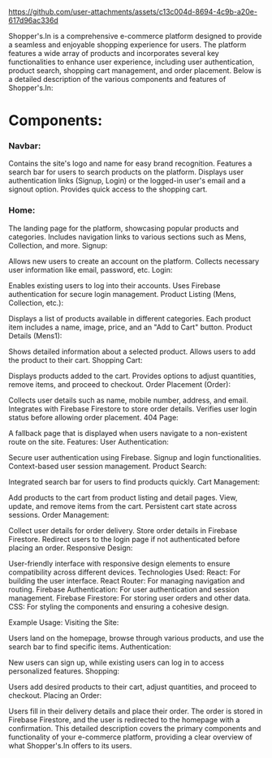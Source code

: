 


https://github.com/user-attachments/assets/c13c004d-8694-4c9b-a20e-617d96ac336d




Shopper's.In is a comprehensive e-commerce platform designed to provide a seamless and enjoyable shopping experience for users. The platform features a wide array of products and incorporates several key functionalities to enhance user experience, including user authentication, product search, shopping cart management, and order placement. Below is a detailed description of the various components and features of Shopper's.In:

<h1>Components:</h1>
<h3>Navbar:</h3>

Contains the site's logo and name for easy brand recognition.
Features a search bar for users to search products on the platform.
Displays user authentication links (Signup, Login) or the logged-in user's email and a signout option.
Provides quick access to the shopping cart.
<h3> Home:</h3>

The landing page for the platform, showcasing popular products and categories.
Includes navigation links to various sections such as Mens, Collection, and more.
Signup:

Allows new users to create an account on the platform.
Collects necessary user information like email, password, etc.
Login:

Enables existing users to log into their accounts.
Uses Firebase authentication for secure login management.
Product Listing (Mens, Collection, etc.):

Displays a list of products available in different categories.
Each product item includes a name, image, price, and an "Add to Cart" button.
Product Details (Mens1):

Shows detailed information about a selected product.
Allows users to add the product to their cart.
Shopping Cart:

Displays products added to the cart.
Provides options to adjust quantities, remove items, and proceed to checkout.
Order Placement (Order):

Collects user details such as name, mobile number, address, and email.
Integrates with Firebase Firestore to store order details.
Verifies user login status before allowing order placement.
404 Page:

A fallback page that is displayed when users navigate to a non-existent route on the site.
Features:
User Authentication:

Secure user authentication using Firebase.
Signup and login functionalities.
Context-based user session management.
Product Search:

Integrated search bar for users to find products quickly.
Cart Management:

Add products to the cart from product listing and detail pages.
View, update, and remove items from the cart.
Persistent cart state across sessions.
Order Management:

Collect user details for order delivery.
Store order details in Firebase Firestore.
Redirect users to the login page if not authenticated before placing an order.
Responsive Design:

User-friendly interface with responsive design elements to ensure compatibility across different devices.
Technologies Used:
React: For building the user interface.
React Router: For managing navigation and routing.
Firebase Authentication: For user authentication and session management.
Firebase Firestore: For storing user orders and other data.
CSS: For styling the components and ensuring a cohesive design.

Example Usage:
Visiting the Site:

Users land on the homepage, browse through various products, and use the search bar to find specific items.
Authentication:

New users can sign up, while existing users can log in to access personalized features.
Shopping:

Users add desired products to their cart, adjust quantities, and proceed to checkout.
Placing an Order:

Users fill in their delivery details and place their order. The order is stored in Firebase Firestore, and the user is redirected to the homepage with a confirmation.
This detailed description covers the primary components and functionality of your e-commerce platform, providing a clear overview of what Shopper's.In offers to its users.
